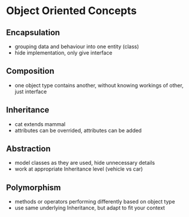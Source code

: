 # Object Oriented Concepts

## Encapsulation

- grouping data and behaviour into one entity (class)
- hide implementation, only give interface

## Composition

- one object type contains another, without knowing workings of other, just interface

## Inheritance

- cat extends mammal
- attributes can be overrided, attributes can be added

## Abstraction

- model classes as they are used, hide unnecessary details
- work at appropriate Inheritance level (vehicle vs car)

## Polymorphism

- methods or operators performing differently based on object type
- use same underlying Inheritance, but adapt to fit your context
